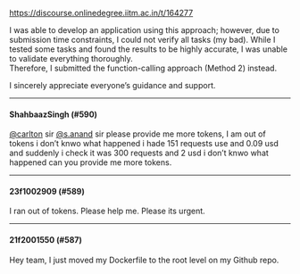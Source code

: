 https://discourse.onlinedegree.iitm.ac.in/t/164277

I was able to develop an application using this approach; however, due to submission time constraints, I could not verify all tasks (my bad). While I tested some tasks and found the results to be highly accurate, I was unable to validate everything thoroughly.<br/>
Therefore, I submitted the function-calling approach (Method 2) instead.</p>
<p>I sincerely appreciate everyone’s guidance and support.</p><hr>

<h4>ShahbaazSingh (#590)</h4>
<p><a class="mention" href="/u/carlton">@carlton</a> sir <a class="mention" href="/u/s.anand">@s.anand</a> sir please provide me more tokens, I am out of tokens i don’t knwo what happened i hade 151 requests use and 0.09 usd and suddenly i check it was 300 requests and 2 usd i don’t knwo what happened can you provide me more tokens.</p><hr>

<h4>23f1002909 (#589)</h4>
<p>I ran out of tokens. Please help me. Please its urgent.</p><hr>

<h4>21f2001550 (#587)</h4>
<p>Hey team, I just moved my Dockerfile to the root level on my Github repo.